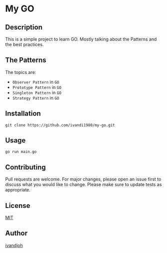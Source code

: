 # My GO

## Description
This is a simple project to learn GO.
Mostly talking about the Patterns and the best practices.

## The Patterns
The topics are:
- `Observer Pattern` in `GO`
- `Prototype Pattern` in `GO`
- `Singleton Pattern` in `GO`
- `Strategy Pattern` in `GO`

## Installation
```
git clone https://github.com/ivandi1980/my-go.git
```

## Usage
```
go run main.go
```

## Contributing
Pull requests are welcome. For major changes, please open an issue first to discuss what you would like to change.
Please make sure to update tests as appropriate.

## License
[MIT](https://choosealicense.com/licenses/mit/)

## Author
[ivandjoh](https://linkedin.com/in/ivandjoh)
